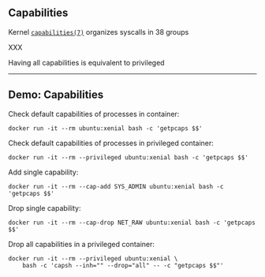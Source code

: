 ## Capabilities

Kernel [`capabilities(7)`](http://man7.org/linux/man-pages/man7/capabilities.7.html) organizes syscalls in 38 groups

XXX

Having all capabilities is equivalent to privileged

---

## Demo: Capabilities

Check default capabilities of processes in container:

```plaintext
docker run -it --rm ubuntu:xenial bash -c 'getpcaps $$'
```

Check default capabilities of processes in privileged container:

```plaintext
docker run -it --rm --privileged ubuntu:xenial bash -c 'getpcaps $$'
```

Add single capability:

```plaintext
docker run -it --rm --cap-add SYS_ADMIN ubuntu:xenial bash -c 'getpcaps $$'
```

Drop single capability:

```plaintext
docker run -it --rm --cap-drop NET_RAW ubuntu:xenial bash -c 'getpcaps $$'
```

Drop all capabilities in a privileged container:

```plaintext
docker run -it --rm --privileged ubuntu:xenial \
    bash -c 'capsh --inh="" --drop="all" -- -c "getpcaps $$"'
```
